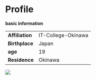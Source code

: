 <body>
  <h1>Profile</h1>
  
  <Strong>basic information</Strong>
  <table>
    <tr>
      <td>
        <Strong>Affiliation</Strong>
      </td>
      <td>
        IT-College-Okinawa
      </td>
    </tr>
    <tr>
      <td>
        <Strong>Birthplace</Strong>
      </td>
      <td>
        Japan
      </td>
    </tr>
    <tr>
      <td>
        <Strong>age</Strong>
      </td>
      <td>
        19
      </td>
    </tr>
    <tr>
      <td>
        <Strong>Residence</Strong>
      </td>
      <td>
        Okinawa
      </td>
    </tr>
  </table>

  <img src="https://www.udemy.com/ja/topic/comptia-it-fundamentals/?srsltid=AfmBOopfrPlOFGP6hYc4mNurXOMnzlDQGp_BLrsnGhaD1Wi8bDVyO4By">
  </body>

